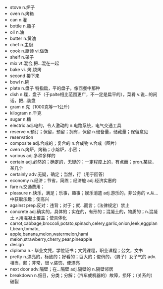 -  stove  n.炉子
-  oven n.烤箱
- can n.灌
- bottle n.瓶子
- oil n.油
- butter n.黄油
- chef n.主厨
- cook n.厨师  vi.做饭
- shelf n.架子
- mix  vt.混合,把...混在一起
- bake vi. 烤,烧烤
- second 接下来
- bowl n.碗
- plate n.盘子 特指扁，平的盘子，像西餐中那种
- dish n.碟，盘子（于palte相比范围更广，不一定是扁平的），菜肴 v.说...的闲话，把...装盘
- gram n.克（1000克等一1公斤）
- kilogram n.千克
- sugar n.糖
- electric adj.电的，令人激动的 n.电路系统，电气交通工具
- reserve v.预订；保留，预留；拥有，保留 n.储备量，储藏量；保留意见
- reservation
- composite adj.合成的；复合的 n.合成物 v.合成（图片）
- oven n.烤炉，烤箱；小熔炉，小窑；
- various adj.多种多样的
- certain adj.必然的；确定的，无疑的；一定程度上的，有点而；pron.某些，某几个
- certainly adv.无疑，确定；当然，行（用于回答）
- economy n.经济；节省，简练；经济舱 adj.经济实惠的
- fare n.交通费用；
- pleasure n.快乐，满足；乐事，趣事；娱乐消遣 adj.游乐的，非公务的 v.从...中获取乐趣；使高兴
- against prep.反对：违背；对于；就...而言；（法律规定）禁止
- concrete adj.确实的，具体的；实在的，有形的；混凝土的，物质的；n.混凝土 v.用混凝土覆盖；使具体化
- carrot,cabbage,broccoli,potato,spinach,celery,garlic,onion,leek,eggplant,bean,tomato,
- apple,banana,melon,watermelon,hami melon,strawberry,cherry,pear,pineapple
- design
- diploma n.- 毕业文凭，学位证书；文凭课程，职业课程；公文，文书
- pretty n.漂亮的，标致的；好看的；巨大的；俊俏的，（男子）女子气的 adv.相当，颇；非常，很 v.装饰，使漂亮
- next door adv.隔壁；在...隔壁 adj.隔壁的 n.隔壁邻居
- breakdown n.细目，分类；分解；（汽车或机器的）故障，损坏；（关系的）破裂